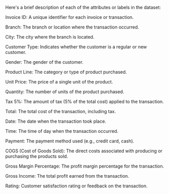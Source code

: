 Here's a brief description of each of the attributes or labels in the dataset:

Invoice ID: A unique identifier for each invoice or transaction.

Branch: The branch or location where the transaction occurred.

City: The city where the branch is located.

Customer Type: Indicates whether the customer is a regular or new customer.

Gender: The gender of the customer.

Product Line: The category or type of product purchased.

Unit Price: The price of a single unit of the product.

Quantity: The number of units of the product purchased.

Tax 5%: The amount of tax (5% of the total cost) applied to the transaction.

Total: The total cost of the transaction, including tax.

Date: The date when the transaction took place.

Time: The time of day when the transaction occurred.

Payment: The payment method used (e.g., credit card, cash).

COGS (Cost of Goods Sold): The direct costs associated with producing or purchasing the products sold.

Gross Margin Percentage: The profit margin percentage for the transaction.

Gross Income: The total profit earned from the transaction.

Rating: Customer satisfaction rating or feedback on the transaction.
